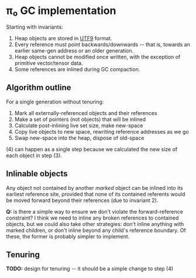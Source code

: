 # π₀ GC implementation
Starting with invariants:

1. Heap objects are stored in [UTF9](utf9.md) format.
2. Every reference must point backwards/downwards -- that is, towards an earlier same-gen address or an older generation.
3. Heap objects cannot be modified once written, with the exception of primitive vector/tensor data.
4. Some references are inlined during GC compaction.


## Algorithm outline
For a single generation without tenuring:

1. Mark all externally-referenced objects and their references
2. Make a set of pointers (not objects) that will be inlined
3. Calculate post-inlining live set size, make new-space
4. Copy live objects to new space, rewriting reference addresses as we go
5. Swap new-space into the heap, dispose of old-space

(4) can happen as a single step because we calculated the new size of each object in step (3).


## Inlinable objects
Any object not contained by another _marked_ object can be inlined into its earliest reference site, provided that none of its contained referents would be moved forward beyond their references (due to invariant 2).

**Q:** is there a simple way to ensure we don't violate the forward-reference constraint? I think we need to inline any broken references to contained objects, but we could also take other strategies: don't inline anything with marked children, or don't inline beyond any child's reference boundary. Of these, the former is probably simpler to implement.


## Tenuring
**TODO:** design for tenuring -- it should be a simple change to step (4)
